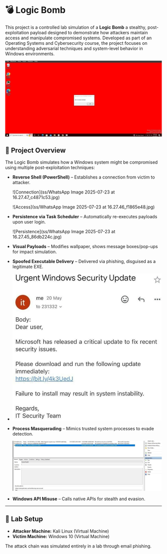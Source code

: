 # 💣 Logic Bomb 

This project is a controlled lab simulation of a **Logic Bomb** a stealthy, post-exploitation payload designed to demonstrate how attackers maintain access and manipulate compromised systems. Developed as part of an Operating Systems and Cybersecurity course, the project focuses on understanding adversarial techniques and system-level behavior in Windows environments.

![Logic Bomb Demo](ss/IMG-20250724-WA0001.jpg)

## 📁 Project Overview

The Logic Bomb simulates how a Windows system might be compromised using multiple post-exploitation techniques:

- **Reverse Shell (PowerShell)** – Establishes a connection from victim to attacker.
  
  ![Connection](ss/WhatsApp Image 2025-07-23 at 16.27.47_c4871c53.jpg)
  
  ![Access](ss/WhatsApp Image 2025-07-23 at 16.27.46_f1865e48.jpg)
  
- **Persistence via Task Scheduler** – Automatically re-executes payloads upon user login.
  
  ![Persistence](ss/WhatsApp Image 2025-07-23 at 16.27.45_86db224c.jpg)
  
- **Visual Payloads** – Modifies wallpaper, shows message boxes/pop-ups for impact simulation.
  
- **Spoofed Executable Delivery** – Delivered via phishing, disguised as a legitimate EXE.
- 
    ![Phishing](ss/IMG-20250724-WA0003.jpg)
  
- **Process Masquerading** – Mimics trusted system processes to evade detection.
  
   ![Masquerading](ss/IMG-20250724-WA0005.jpg)
  
- **Windows API Misuse** – Calls native APIs for stealth and evasion.

---

## 🧪 Lab Setup

- **Attacker Machine:** Kali Linux (Virtual Machine)
- **Victim Machine:** Windows 10 (Virtual Machine)

The attack chain was simulated entirely in a lab through email phishing.



